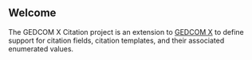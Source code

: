 Welcome
-------

The GEDCOM X Citation project is an extension to [GEDCOM X](http://www.gedcomx.org) to define support for
citation fields, citation templates, and their associated enumerated values.

